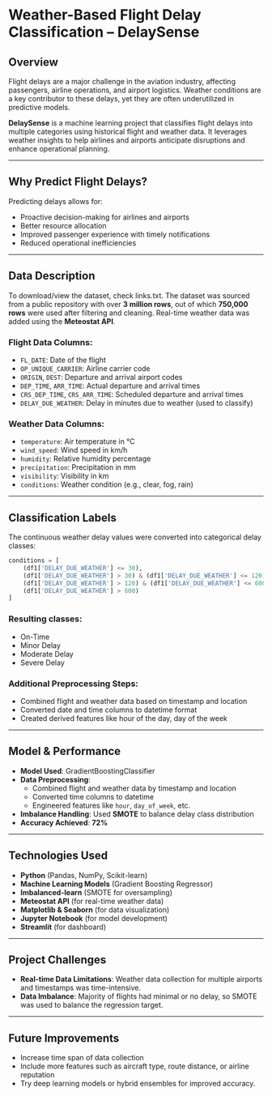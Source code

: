 # Weather-Based Flight Delay Classification – DelaySense

## Overview

Flight delays are a major challenge in the aviation industry, affecting passengers, airline operations, and airport logistics. Weather conditions are a key contributor to these delays, yet they are often underutilized in predictive models.

**DelaySense** is a machine learning project that classifies flight delays into multiple categories using historical flight and weather data. It leverages weather insights to help airlines and airports anticipate disruptions and enhance operational planning.

---

## Why Predict Flight Delays?

Predicting delays allows for:

- Proactive decision-making for airlines and airports  
- Better resource allocation  
- Improved passenger experience with timely notifications  
- Reduced operational inefficiencies  

---

## Data Description

To download/view the dataset, check links.txt.
The dataset was sourced from a public repository with over **3 million rows**, out of which **750,000 rows** were used after filtering and cleaning. Real-time weather data was added using the **Meteostat API**.

### Flight Data Columns:

- `FL_DATE`: Date of the flight  
- `OP_UNIQUE_CARRIER`: Airline carrier code  
- `ORIGIN`, `DEST`: Departure and arrival airport codes  
- `DEP_TIME`, `ARR_TIME`: Actual departure and arrival times  
- `CRS_DEP_TIME`, `CRS_ARR_TIME`: Scheduled departure and arrival times  
- `DELAY_DUE_WEATHER`: Delay in minutes due to weather (used to classify)

### Weather Data Columns:

- `temperature`: Air temperature in °C  
- `wind_speed`: Wind speed in km/h  
- `humidity`: Relative humidity percentage  
- `precipitation`: Precipitation in mm  
- `visibility`: Visibility in km  
- `conditions`: Weather condition (e.g., clear, fog, rain)  

---

## Classification Labels

The continuous weather delay values were converted into categorical delay classes:

```python
conditions = [
    (df1['DELAY_DUE_WEATHER'] <= 30),
    (df1['DELAY_DUE_WEATHER'] > 30) & (df1['DELAY_DUE_WEATHER'] <= 120),
    (df1['DELAY_DUE_WEATHER'] > 120) & (df1['DELAY_DUE_WEATHER'] <= 600),
    (df1['DELAY_DUE_WEATHER'] > 600)
]
```
### Resulting classes:
- On-Time
- Minor Delay
- Moderate Delay
- Severe Delay
 

### Additional Preprocessing Steps:

- Combined flight and weather data based on timestamp and location  
- Converted date and time columns to datetime format  
- Created derived features like hour of the day, day of the week  

---

## Model & Performance

- **Model Used**: GradientBoostingClassifier
- **Data Preprocessing**:
  - Combined flight and weather data by timestamp and location
  - Converted time columns to datetime
  - Engineered features like `hour`, `day_of_week`, etc.
- **Imbalance Handling**: Used **SMOTE** to balance delay class distribution
- **Accuracy Achieved**: **72%**

---

## Technologies Used

- **Python** (Pandas, NumPy, Scikit-learn)  
- **Machine Learning Models** (Gradient Boosting Regressor)  
- **Imbalanced-learn** (SMOTE for oversampling)  
- **Meteostat API** (for real-time weather data)  
- **Matplotlib & Seaborn** (for data visualization)  
- **Jupyter Notebook** (for model development)  
- **Streamlit** (for dashboard)

---

## Project Challenges

- **Real-time Data Limitations**: Weather data collection for multiple airports and timestamps was time-intensive.  
- **Data Imbalance**: Majority of flights had minimal or no delay, so SMOTE was used to balance the regression target.  

---

## Future Improvements

- Increase time span of data collection 
- Include more features such as aircraft type, route distance, or airline reputation  
- Try deep learning models or hybrid ensembles for improved accuracy.
